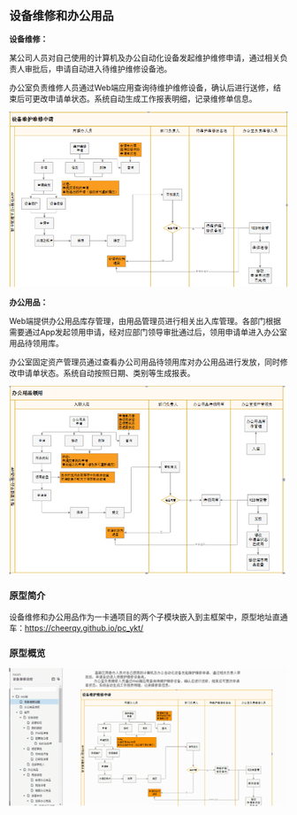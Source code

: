 ## 设备维修和办公用品

**设备维修：**

​	某公司人员对自己使用的计算机及办公自动化设备发起维护维修申请，通过相关负责人审批后，申请自动进入待维护维修设备池。

​         办公室负责维修人员通过Web端应用查询待维护维修设备，确认后进行送修，结束后可更改申请单状态。系统自动生成工作报表明细，记录维修单信息。

![设备维修流程](https://github.com/CheerQY/new_project/blob/master/images/%E8%AE%BE%E5%A4%87%E6%8A%A5%E4%BF%AE%E6%B5%81%E7%A8%8B/u0.png)

**办公用品：**

​	 Web端提供办公用品库存管理，由用品管理员进行相关出入库管理。各部门根据需要通过App发起领用申请，经对应部门领导审批通过后，领用申请单进入办公室用品待领用库。

​        办公室固定资产管理员通过查看办公司用品待领用库对办公用品进行发放，同时修改申请单状态。系统自动按照日期、类别等生成报表。

![办公用品流程图](https://github.com/CheerQY/new_project/blob/master/images/%E5%8A%9E%E5%85%AC%E7%94%A8%E5%93%81%E6%B5%81%E7%A8%8B/u6.png)

### 原型简介

设备维修和办公用品作为一卡通项目的两个子模块嵌入到主框架中，原型地址直通车：https://cheerqy.github.io/pc_ykt/

### 原型概览

![原型GIF](https://github.com/CheerQY/new_project/blob/master/GIF.gif)
